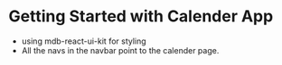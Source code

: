 # Getting Started with Calender App
- using mdb-react-ui-kit for styling
- All the navs in the navbar point to the calender page.

